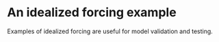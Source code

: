 ```math
\newcommand{\c}{\, ,}

\newcommand{\b}[1]{\boldsymbol{#1}}
\newcommand{\r}[1]{\mathrm{#1}}

\newcommand{\ee}{\r{e}}
\newcommand{\ii}{\r{i}}

\newcommand{\beq}{\begin{equation}}
\newcommand{\eeq}{\end{equation}}

\newcommand{\beqs}{\begin{gather}}
\newcommand{\eeqs}{\end{gather}}
```

# An idealized forcing example

Examples of idealized forcing are useful for model validation and testing.
